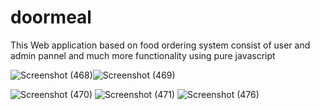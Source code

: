 # doormeal
This Web application based on food ordering system consist of user and admin pannel and much more functionality using pure javascript



![Screenshot (468)](https://github.com/sabhishek07/doormeal/assets/70909623/53d337bd-d570-4c1d-a20a-2c8abfda3cbf)![Screenshot (469)](https://github.com/sabhishek07/doormeal/assets/70909623/10a8acfa-b289-420f-9c1a-7029cc46ee87)

![Screenshot (470)](https://github.com/sabhishek07/doormeal/assets/70909623/55534204-369c-46fb-85f9-ff5cb43b5a70)
![Screenshot (471)](https://github.com/sabhishek07/doormeal/assets/70909623/c782ec69-0ff2-4b0a-94d5-efee72e02fef)
![Screenshot (476)](https://github.com/sabhishek07/doormeal/assets/70909623/79b7f3c0-a8b4-45de-8e18-d5a718fa29ce)
